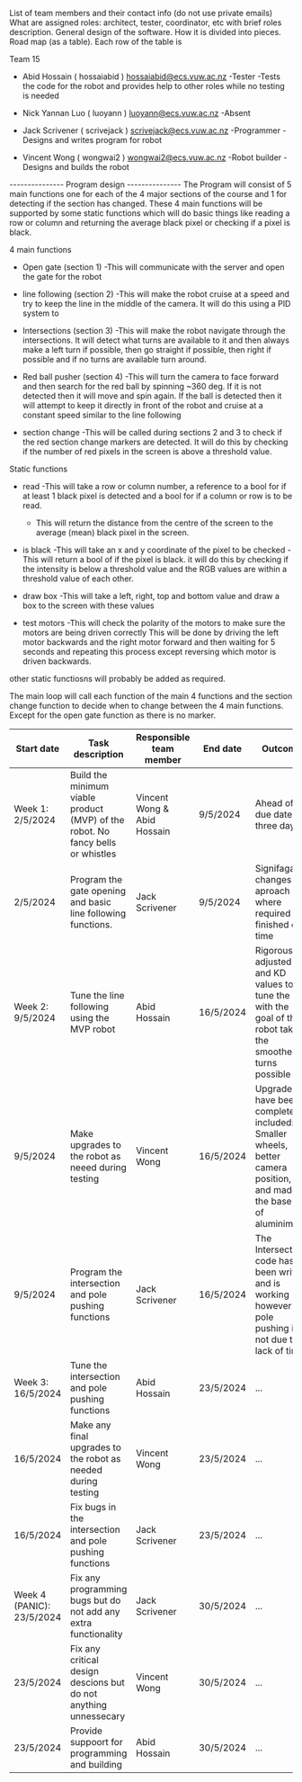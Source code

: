 List of team members and their contact info (do not use private emails)
What are assigned roles: architect, tester, coordinator, etc with brief roles description.
General design of the software. How it is divided into pieces.
Road map (as a table). Each row of the table is


Team 15 

- Abid Hossain ( hossaiabid ) hossaiabid@ecs.vuw.ac.nz          -Tester
    -Tests the code for the robot and provides help to other roles while no testing is needed

- Nick Yannan Luo ( luoyann ) luoyann@ecs.vuw.ac.nz             -Absent

- Jack Scrivener ( scrivejack ) scrivejack@ecs.vuw.ac.nz        -Programmer
    -Designs and writes program for robot

- Vincent Wong ( wongwai2 ) wongwai2@ecs.vuw.ac.nz              -Robot builder
    -Designs and builds the robot




--------------- Program design ---------------
The Program will consist of 5 main functions one for each of the 4 major sections of the course and 1 for detecting if
the section has changed. These 4 main functions will be supported by some static functions which will do basic things
like reading a row or column and returning the average black pixel or checking if a pixel is black.

4 main functions 
- Open gate (section 1)
    -This will communicate with the server and open the gate for the robot

- line following (section 2)
    -This will make the robot cruise at a speed and try to keep the line in the middle of the camera. It will
     do this using a PID system to 

- Intersections  (section 3)
    -This will make the robot navigate through the intersections. It will detect what turns are
     available to it and then always make a left turn if possible, then go straight if possible, then
     right if possible and if no turns are available turn around.

- Red ball pusher (section 4)
    -This will turn the camera to face forward and then search for the red ball by spinning ~360 deg. If it is
     not detected then it will move and spin again. If the ball is detected then it will attempt to keep it 
     directly in front of the robot and cruise at a constant speed similar to the line following

- section change
    -This will be called during sections 2 and 3 to check if the red section change markers are detected.
     It will do this by checking if the number of red pixels in the screen is above a threshold value.

Static functions
- read 
    -This will take a row or column number, a reference to a bool for if at least 1 black pixel is detected and a bool
     for if a column or row is to be read. 
    - This will return the distance from the centre of the screen to the average (mean) black pixel in the screen.

- is black 
    -This will take an x and y coordinate of the pixel to be checked
    -This will return a bool of if the pixel is black. it will do this by checking if the intensity is below a threshold
     value and the RGB values are within a threshold value of each other. 

- draw box 
    -This will take a left, right, top and bottom value and draw a box to the screen with these values

- test motors
    -This will check the polarity of the motors to make sure the motors are being driven correctly
     This will be done by driving the left motor backwards and the right motor forward and then waiting for 5 seconds
     and repeating this process except reversing which motor is driven backwards.

other static functiosns will probably be added as required. 

The main loop will call each function of the main 4 functions and the section change function to decide when
to change between the 4 main functions. Except for the open gate function as there is no marker.





| Start date | Task description | Responsible team member | End date | Outcome |
| ------ | ------ | ------ | ------ | ------ |
| Week 1: 2/5/2024| Build the minimum viable product (MVP) of the robot. No fancy bells or whistles| Vincent Wong & Abid Hossain| 9/5/2024| Ahead of due date by three days|
| 2/5/2024|Program the gate opening and basic line following functions.|Jack Scrivener|9/5/2024|Signifagant changes to aproach where required but finished on time|
| Week 2: 9/5/2024|Tune the line following using the MVP robot|Abid Hossain| 16/5/2024|Rigorously adjusted KP and KD values to tune the PID with the goal of the robot taking the smoothest turns possible|
| 9/5/2024|Make upgrades to the robot as neeed during testing| Vincent Wong|16/5/2024 |Upgrades have been completed it included: Smaller wheels, better camera position, and made the base out of aluminimium|
| 9/5/2024|Program the intersection and pole pushing functions |Jack Scrivener |16/5/2024 |The Intersection code has been written and is working however the pole pushing is not due to lack of time|
| Week 3: 16/5/2024|Tune the intersection and pole pushing functions| Abid Hossain| 23/5/2024|...|
| 16/5/2024|Make any final upgrades to the robot as needed during testing|Vincent Wong| 23/5/2024|...|
| 16/5/2024|Fix bugs in the intersection and pole pushing functions|Jack Scrivener| 23/5/2024|...|
| Week 4 (PANIC): 23/5/2024|Fix any programming bugs but do not add any extra functionality|Jack Scrivener| 30/5/2024|...|
| 23/5/2024|Fix any critical design descions but do not anything unnessecary|Vincent Wong| 30/5/2024|...|
| 23/5/2024|Provide suppoort for programming and building|Abid Hossain| 30/5/2024|...|